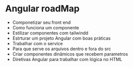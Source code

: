 # Angular roadMap

- Componetizar seu front end
- Como funciona um componente
- Estilizar componentes com tailwindd
- Estrturar um projeto Angular com boas práticas
- Trabalhar com o service
- Para que serve os arquivos dentro e fora do src
- Criar componentes dinâmicos que recebem parametros
- Diretivas Angular para trabalhar com lógica no HTML
